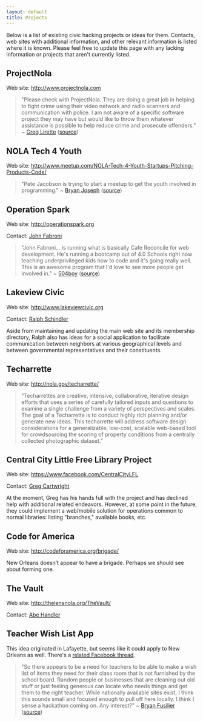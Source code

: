 ```yaml
---
layout: default
title: Projects
---
```


Below is a list of existing civic hacking projects or ideas for them. Contacts, web sites with additional information, and other relevant information is listed where it is known. Please feel free to update this page with any lacking information or projects that aren't currently listed.

## ProjectNola

Web site: http://www.projectnola.com

> "Please check with ProjectNola. They are doing a great job in helping to fight crime using their video network and radio scanners and communication with police. I am not aware of a specific software project they may have but would like to throw them whatever assistance is possible to help reduce crime and prosecute offenders." ~ [Greg Lirette](https://www.facebook.com/greglir?fref=ufi) ([source](https://www.facebook.com/groups/nolatech/permalink/688800001175528/?comment_id=689718451083683&offset=0&total_comments=15))

## NOLA Tech 4 Youth

Web site: http://www.meetup.com/NOLA-Tech-4-Youth-Startups-Pitching-Products-Code/

> "Pete Jacobson is trying to start a meetup to get the youth involved in programming." ~ [Bryan Joseph](https://www.facebook.com/bryanjos) ([source](https://www.facebook.com/groups/nolatech/permalink/688800001175528/?comment_id=689718964416965&offset=0&total_comments=15))

## Operation Spark

Web site: http://operationspark.org

Contact: [John Fabroni](https://twitter.com/OperationSpark)

> "John Fabroni... is running what is basically Cafe Reconcile for web development. He's running a bootcamp out of 4.0 Schools right now teaching underprivileged kids how to code and it's going really well. This is an awesome program that I'd love to see more people get involved in." ~ [504boy](http://www.reddit.com/user/504boy) ([source](http://www.reddit.com/r/NewOrleans/comments/2c1zk8/operation_spark_is_teaching_underpriveleged_new/))

## Lakeview Civic

Web site: http://www.lakeviewcivic.org

Contact: [Ralph Schindler](mailto:ralph.schindler@lakeviewcivic.org)

Aside from maintaining and updating the main web site and its membership directory, Ralph also has ideas for a social application to facilitate communication between neighbors at various geographical levels and between governmental representatives and their constituents.

## Techarrette

Web site: http://nola.gov/techarrette/

> "Techarrettes are creative, intensive, collaborative, iterative design efforts that uses a series of carefully tailored inputs and questions to examine a single challenge from a variety of perspectives and scales. The goal of a Techarrette is to conduct highly rich planning and/or generate new ideas. This techarrette will address software design considerations for a generalizable, low-cost, scalable web-based tool for crowdsourcing the scoring of property conditions from a centrally collected photographic dataset."

## Central City Little Free Library Project

Web site: https://www.facebook.com/CentralCityLFL

Contact: [Greg Cartwright](https://www.facebook.com/greg.cartwright.5)

At the moment, Greg has his hands full with the project and has declined help with additional related endeavors. However, at some point in the future, they could implement a web/mobile solution for operations common to normal libraries: listing "branches," available books, etc.

## Code for America

Web site: http://codeforamerica.org/brigade/

New Orleans doesn’t appear to have a brigade. Perhaps we should see about forming one.

## The Vault

Web site: http://thelensnola.org/TheVault/

Contact: [Abe Handler](https://www.facebook.com/abe.handler)

## Teacher Wish List App

This idea originated in Lafayette, but seems like it could apply to New Orleans as well. There's a [related Facebook thread](https://www.facebook.com/groups/nolatech/permalink/692765484112313/).

> "So there appears to be a need for teachers to be able to make a wish list of items they need for their class room that is not furnished by the school board. Random people or businesses that are cleaning out old stuff or just feeling generous can locate who needs things and get them to the right teacher. While nationally available sites exist, I think this sounds small and focused enough to pull off here locally. I think I sense a hackathon coming on. Any interest?" ~ [Bryan Fusilier](https://www.facebook.com/bryanfuselier) ([source](https://www.facebook.com/groups/lftdevnet/permalink/644423498997881/))

